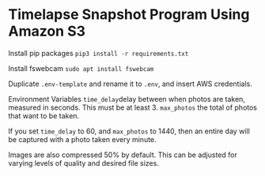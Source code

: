 # Timelapse Snapshot Program Using Amazon S3

Install pip packages
`pip3 install -r requirements.txt`

Install fswebcam
`sudo apt install fswebcam`

Duplicate `.env-template` and rename it to `.env`, and insert AWS credentials.

Environment Variables
`time_delay`delay between when photos are taken, measured in seconds. This must be at least 3.
`max_photos` the total of photos that want to be taken.

If you set `time_delay` to 60, and `max_photos` to 1440, then an entire day will be captured with a photo taken every minute. 

Images are also compressed 50% by default. This can be adjusted for varying levels of quality and desired file sizes.  